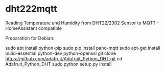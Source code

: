 # dht222mqtt
Reading Temperature and Humidity from DHT22/2302 Sensor to MQTT - HomeAssistant compatible

Preparation for Debian:

sudo apt install python-pip
sudo pip install paho-mqtt
sudo apt-get install build-essential python-dev python-openssl
git clone https://github.com/adafruit/Adafruit_Python_DHT.git
cd Adafruit_Python_DHT
sudo python setup.py install
